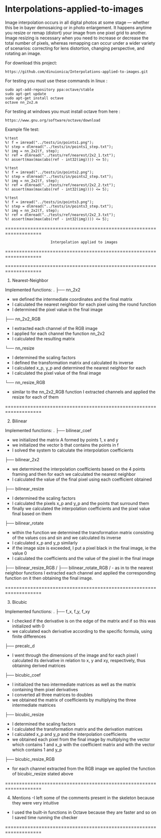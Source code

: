# Interpolations-applied-to-images 

Image interpolation occurs in all digital photos at some stage — whether this be in bayer demosaicing or in photo enlargement. It happens anytime you resize or remap (distort) your image from one pixel grid to another. Image resizing is necessary when you need to increase or decrease the total number of pixels, whereas remapping can occur under a wider variety of scenarios: correcting for lens distortion, changing perspective, and rotating an image.

For download this project:
```
https://github.com/dinuionica/Interpolations-applied-to-images.git
```
For testing you must use these commands  in linux :<br />
```
sudo apt-add-repository ppa:octave/stable
sudo apt-get update
sudo apt-get install octave
octave nn_2x2.m
```
For testing at windows you must install octave from here :<br />
```
https://www.gnu.org/software/octave/download
```
Example file test:
```
%!test
%! f = imread("../tests/in/points1.png");
%! step = dlmread("../tests/in/points1_step.txt");
%! img = nn_2x2(f, step);
%! ref = dlmread("../tests/ref/nearest/2x2_1.txt");
%! assert(max(max(abs(ref - int32(img)))) <= 5);

%!test
%! f = imread("../tests/in/points2.png");
%! step = dlmread("../tests/in/points2_step.txt");
%! img = nn_2x2(f, step);
%! ref = dlmread("../tests/ref/nearest/2x2_2.txt");
%! assert(max(max(abs(ref - int32(img)))) <= 5);

%!test
%! f = imread("../tests/in/points3.png");
%! step = dlmread("../tests/in/points3_step.txt");
%! img = nn_2x2(f, step);
%! ref = dlmread("../tests/ref/nearest/2x2_3.txt");
%! assert(max(max(abs(ref - int32(img)))) <= 5);
```

===================================================================

                         Interpolation applied to images

===================================================================

===================================================================

1. Nearest-Neighbor

Implemented functions:
.
├── nn_2x2
- we defined the intermediate coordinates and the final matrix
- I calculated the nearest neighbor for each pixel using the round function
- I determined the pixel value in the final image

├── nn_2x2_RGB
- I extracted each channel of the RGB image
- I applied for each channel the function nn_2x2
- I calculated the resulting matrix

└── nn_resize
- I determined the scaling factors
- I defined the transformation matrix and calculated its inverse
- I calculated x_p, y_p and determined the nearest neighbor for each
- I calculated the pixel value of the final image

└── nn_resize_RGB
- similar to the nn_2x2_RGB function I extracted channels and applied the
resize for each of them

===================================================================

2. Bilinear

Implemented functions:
.
├── bilinear_coef
- we initialized the matrix A formed by points 1, x and y
- we initialized the vector b that contains the points in f
- I solved the system to calculate the interpolation coefficients

├── bilinear_2x2
- we determined the interpolation coefficients based on the 4 points
framing and then for each we calculated the nearest neighbor
- I calculated the value of the final pixel using each coefficient obtained

├── bilinear_resize
- I determined the scaling factors
- I calculated the pixels x_p and y_p and the points that surround them
- finally we calculated the interpolation coefficients and the pixel value
final based on them

├── bilinear_rotate
- within the function we determined the transformation matrix consisting of
the values cos and sin and we calculated its inverse
- I calculated x_p and y_p similarly
- if the image size is exceeded, I put a pixel
black in the final image, ie the value 0
- I calculated the coefficients and the value of the pixel in the final image

├── bilinear_resize_RGB / ├── bilinear_rotate_RGB / - as in
to the nearest neighbor functions I extracted each channel and applied
the corresponding function on it then obtaining the final image.

===================================================================

3. Bicubic

Implemented functions:
.
├── f_x, f_y, f_xy
- I checked if the derivative is on the edge of the matrix and if so
this was initialized with 0
- we calculated each derivative according to the specific formula, using finite differences

├── precalc_d
- I went through the dimensions of the image and for each pixel I calculated
its derivative in relation to x, y and xy, respectively, thus obtaining
derived matrices

├── bicubic_coef
- I initialized the two intermediate matrices as well as the matrix containing them
pixel derivatives
- I converted all three matrices to doubles
- we obtained the matrix of coefficients by multiplying the three intermediate matrices

├── bicubic_resize
- I determined the scaling factors
- I calculated the transformation matrix and the derivation matrices
- I calculated x_p and y_p and the interpolation coefficients
- we obtained each pixel from the final image by multiplying the vector
which contains 1 and x_p with the coefficient matrix and with the vector which contains 1 and y_p

├── bicubic_resize_RGB
- for each channel extracted from the RGB image we applied the function of
bicubic_resize stated above

===================================================================

4. Mentions
-I left some of the comments present in the skeleton because they were
very intuitive
- I used the built-in functions in Octave because they are faster and so on
I saved time running the checker

===================================================================
